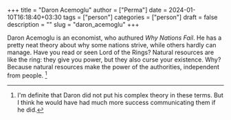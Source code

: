 +++
title = "Daron Acemoglu"
author = ["Perma"]
date = 2024-01-10T16:18:40+03:30 
tags = ["person"]
categories = ["person"]
draft = false
description = ""
slug = "daron_acemoglu"
+++

Daron Acemoglu is an economist, who authured _Why Nations Fail_. 
He has a pretty neat theory about why some nations strive, while others hardly can manage.
Have you read or seen Lord of the Rings? Natural resources are like the ring: they give you power, but they also curse your existence. Why? Because natural resources make the power of the authorities, independent from people. [^1]

[^1]: I'm definite that Daron did not put his complex theory in these terms. But I think he would have had much more success communicating them if he did.
